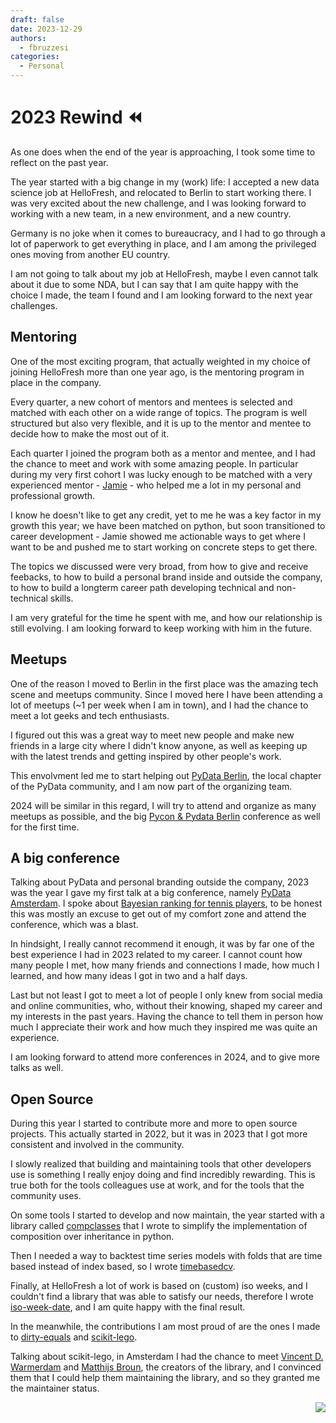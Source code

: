 ```yaml
---
draft: false
date: 2023-12-29
authors:
  - fbruzzesi
categories:
  - Personal
---
```


# 2023 Rewind ⏪

As one does when the end of the year is approaching, I took some time to reflect on the past year.

<!-- more -->

The year started with a big change in my (work) life: I accepted a new data science job at HelloFresh, and relocated to Berlin to start working there. I was very excited about the new challenge, and I was looking forward to working with a new team, in a new environment, and a new country.

Germany is no joke when it comes to bureaucracy, and I had to go through a lot of paperwork to get everything in place, and I am among the privileged ones moving from another EU country.

I am not going to talk about my job at HelloFresh, maybe I even cannot talk about it due to some NDA, but I can say that I am quite happy with the choice I made, the team I found and I am looking forward to the next year challenges.

## Mentoring

One of the most exciting program, that actually weighted in my choice of joining HelloFresh more than one year ago, is the mentoring program in place in the company.

Every quarter, a new cohort of mentors and mentees is selected and matched with each other on a wide range of topics. The program is well structured but also very flexible, and it is up to the mentor and mentee to decide how to make the most out of it.

Each quarter I joined the program both as a mentor and mentee, and I had the chance to meet and work with some amazing people. In particular during my very first cohort I was lucky enough to be matched with a very experienced mentor - [Jamie][jamie-linkedin] - who helped me a lot in my personal and professional growth.

I know he doesn't like to get any credit, yet to me he was a key factor in my growth this year; we have been matched on python, but soon transitioned to career development - Jamie showed me actionable ways to get where I want to be and pushed me to start working on concrete steps to get there.

The topics we discussed were very broad, from how to give and receive feebacks, to how to build a personal brand inside and outside the company, to how to build a longterm career path developing technical and non-technical skills.

I am very grateful for the time he spent with me, and how our relationship is still evolving. I am looking forward to keep working with him in the future.

## Meetups

One of the reason I moved to Berlin in the first place was the amazing tech scene and meetups community. Since I moved here I have been attending a lot of meetups (~1 per week when I am in town), and I had the chance to meet a lot geeks and tech enthusiasts.

I figured out this was a great way to meet new people and make new friends in a large city where I didn't know anyone, as well as keeping up with the latest trends and getting inspired by other people's work.

This envolvment led me to start helping out [PyData Berlin][pydata-berlin], the local chapter of the PyData community, and I am now part of the organizing team.

2024 will be similar in this regard, I will try to attend and organize as many meetups as possible, and the big [Pycon & Pydata Berlin][pycon-pydata-berlin] conference as well for the first time.

## A big conference

Talking about PyData and personal branding outside the company, 2023 was the year I gave my first talk at a big conference, namely [PyData Amsterdam][pydata-amsterdam]. I spoke about [Bayesian ranking for tennis players][pydata-talk], to be honest this was mostly an excuse to get out of my comfort zone and attend the conference, which was a blast.

In hindsight, I really cannot recommend it enough, it was by far one of the best experience I had in 2023 related to my career. I cannot count how many people I met, how many friends and connections I made, how much I learned, and how many ideas I got in two and a half days.

Last but not least I got to meet a lot of people I only knew from social media and online communities, who, without their knowing, shaped my career and my interests in the past years. Having the chance to tell them in person how much I appreciate their work and how much they inspired me was quite an experience.

I am looking forward to attend more conferences in 2024, and to give more talks as well.

## Open Source

During this year I started to contribute more and more to open source projects. This actually started in 2022, but it was in 2023 that I got more consistent and involved in the community.

I slowly realized that building and maintaining tools that other developers use is something I really enjoy doing and find incredibly rewarding. This is true both for the tools colleagues use at work, and for the tools that the community uses.

On some tools I started to develop and now maintain, the year started with a library called [compclasses][compclasses] that I wrote to simplify the implementation of composition over inheritance in python.

Then I needed a way to backtest time series models with folds that are time based instead of index based, so I wrote [timebasedcv][timebasedcv].

Finally, at HelloFresh a lot of work is based on (custom) iso weeks, and I couldn't find a library that was able to satisfy our needs, therefore I wrote [iso-week-date][iso-week-date], and I am quite happy with the final result.

In the meanwhile, the contributions I am most proud of are the ones I made to [dirty-equals][dirty-equals] and [scikit-lego][scikit-lego].

Talking about scikit-lego, in Amsterdam I had the chance to meet [Vincent D. Warmerdam][vincent-linkedin] and [Matthijs Broun][matthijs-linkedin], the creators of the library, and I convinced them that I could help them maintaining the library, and so they granted me the maintainer status.

[jamie-linkedin]: https://www.linkedin.com/in/jamiekthomson/
[pydata-berlin]: https://berlin.pydata.org/
[pycon-pydata-berlin]: https://2024.pycon.de/
[pydata-amsterdam]: https://amsterdam.pydata.org/
[pydata-talk]: https://www.youtube.com/watch?v=z79fClXBOnM&ab_channel=PyData
[compclasses]: https://fbruzzesi.github.io/compclasses/
[timebasedcv]: https://fbruzzesi.github.io/timebasedcv/
[iso-week-date]: https://fbruzzesi.github.io/iso-week-date/
[dirty-equals]: https://dirty-equals.helpmanual.io/latest/
[scikit-lego]: https://koaning.github.io/scikit-lego/
[vincent-linkedin]: https://www.linkedin.com/in/vincentwarmerdam/
[matthijs-linkedin]: https://www.linkedin.com/in/mbrouns/


<img src="../../../../../images/written-by-human.svg" align="right">
